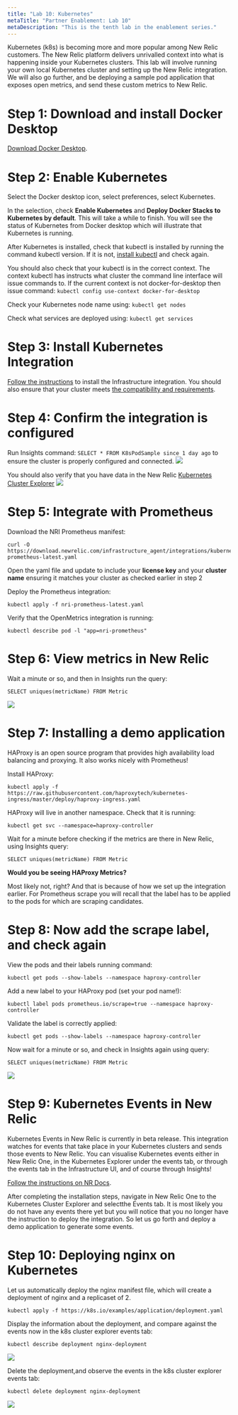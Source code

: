 ```yaml
---
title: "Lab 10: Kubernetes"
metaTitle: "Partner Enablement: Lab 10"
metaDescription: "This is the tenth lab in the enablement series."
---
```


Kubernetes (k8s) is becoming more and more popular among New Relic customers. The New Relic platform delivers unrivalled context into what is happening inside your Kubernetes clusters. This lab will involve running your own local Kubernetes cluster and setting up the New Relic integration. We will also go further, and be deploying a sample pod application that exposes open metrics, and send these custom metrics to New Relic.

# Step 1: Download and install Docker Desktop
[Download Docker Desktop](https://www.docker.com/products/docker-desktop).

# Step 2: Enable Kubernetes
Select the Docker desktop icon, select preferences, select Kubernetes.

In the selection, check **Enable Kubernetes** and **Deploy Docker Stacks to Kubernetes by default**. This will take a while to finish. You will see the status of Kubernetes from Docker desktop which will illustrate that Kubernetes is running.

After Kubernetes is installed, check that kubectl is installed by running the command kubectl version. If it is not, [install kubectl](https://kubernetes.io/docs/tasks/tools/install-kubectl/#install-kubectl-on-macos) and check again.

You should also check that your kubectl is in the correct context. The context kubectl has instructs what cluster the command line interface will issue commands to. If the current context is not docker-for-desktop then issue command: `kubectl config use-context docker-for-desktop`

Check your Kubernetes node name using: `kubectl get nodes`

Check what services are deployed using: `kubectl get services`

# Step 3: Install Kubernetes Integration
[Follow the instructions](https://docs.newrelic.com/docs/integrations/kubernetes-integration/installation/kubernetes-installation-configuration#install) to install the Infrastructure integration. You should also ensure that your cluster meets [the compatibility and requirements](https://docs.newrelic.com/docs/integrations/kubernetes-integration/get-started/introduction-kubernetes-integration#compatibility).

# Step 4: Confirm the integration is configured
Run Insights command:
`SELECT * FROM K8sPodSample since 1 day ago` to ensure the cluster is properly configured and connected.
![](https://i.imgur.com/lFf1B0T.png)

You should also verify that you have data in the New Relic [Kubernetes Cluster Explorer](https://one.newrelic.com/launcher/k8s-cluster-explorer-nerdlet.cluster-explorer-launcher)
![](https://i.imgur.com/Pcpthbu.png)

# Step 5: Integrate with Prometheus
Download the NRI Prometheus manifest:
```
curl -O https://download.newrelic.com/infrastructure_agent/integrations/kubernetes/nri-prometheus-latest.yaml
```
Open the yaml file and update to include your **license key** and your **cluster name** ensuring it matches your cluster as checked earlier in step 2

Deploy the Prometheus integration:
```
kubectl apply -f nri-prometheus-latest.yaml
```

Verify that the OpenMetrics integration is running:
```
kubectl describe pod -l "app=nri-prometheus"
```

# Step 6: View metrics in New Relic
Wait a minute or so, and then in Insights run the query:
```
SELECT uniques(metricName) FROM Metric
```
![](https://i.imgur.com/X27wOqz.png)

# Step 7: Installing a demo application
HAProxy is an open source program that provides high availability load balancing and proxying. It also works nicely with Prometheus!

Install HAProxy:
```
kubectl apply -f https://raw.githubusercontent.com/haproxytech/kubernetes-ingress/master/deploy/haproxy-ingress.yaml
```

HAProxy will live in another namespace. Check that it is running:
```
kubectl get svc --namespace=haproxy-controller
```

Wait for a minute before checking if the metrics are there in New Relic, using Insights query:
```
SELECT uniques(metricName) FROM Metric
```

**Would you be seeing HAProxy Metrics?**

Most likely not, right? And that is because of how we set up the integration earlier. For Prometheus scrape you will recall that the label has to be applied to the pods for which are scraping candidates.

# Step 8: Now add the scrape label, and check again
View the pods and their labels running command:
```
kubectl get pods --show-labels --namespace haproxy-controller
```

Add a new label to your HAProxy pod (set your pod name!):
```
kubectl label pods prometheus.io/scrape=true --namespace haproxy-controller
```

Validate the label is correctly applied:
```
kubectl get pods --show-labels --namespace haproxy-controller
```

Now wait for a minute or so, and check in Insights again using query: 
```
SELECT uniques(metricName) FROM Metric
```
![](https://i.imgur.com/stIUgJp.png)

# Step 9: Kubernetes Events in New Relic
Kubernetes Events in New Relic is currently in beta release. This integration watches for events that take place in your Kubernetes clusters and sends those events to New Relic. You can visualise Kubernetes events either in New Relic One, in the Kubernetes Explorer under the events tab, or through the events tab in the Infrastructure UI, and of course through Insights!

[Follow the instructions on NR Docs](https://docs.newrelic.com/docs/integrations/kubernetes-integration/kubernetes-events/new-relic-kubernetes-events-integration).

After completing the installation steps, navigate in New Relic One to the Kubernetes Cluster Explorer and selectthe Events tab. It is most likely you do not have any events there yet but you will notice that you no longer have the instruction to deploy the integration. So let us go forth and deploy a demo application to generate some events.

# Step 10: Deploying nginx on Kubernetes
Let us automatically deploy the nginx manifest file, which will create a deployment of nginx and a replicaset of 2.
```
kubectl apply -f https://k8s.io/examples/application/deployment.yaml
```

Display the information about the deployment, and compare against the events now in the k8s cluster explorer events tab:
```
kubectl describe deployment nginx-deployment
```
![](https://i.imgur.com/6cKGuG3.png)

Delete the deployment,and observe the events in the k8s cluster explorer events tab:
```
kubectl delete deployment nginx-deployment
```
![](https://i.imgur.com/5MHDpkk.png)